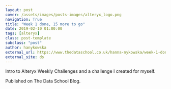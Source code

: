 ```yaml
---
layout: post
cover: /assets/images/posts-images/alteryx_logo.png
navigation: True
title: "Week 1 done, 15 more to go"
date: 2019-02-10 01:00:00
tags: [alteryx]
class: post-template
subclass: "post"
author: hanykowska
external_url: https://www.thedataschool.co.uk/hanna-nykowska/week-1-done-15-more-to-go/
external_site: ds
---
```


Intro to Alteryx Weekly Challenges and a challenge I created for myself.

Published on The Data School Blog.
